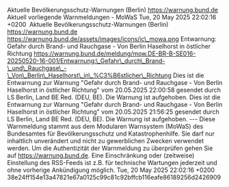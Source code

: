 Aktuelle Bevölkerungsschutz-Warnungen (Berlin) https://warnung.bund.de Aktuell vorliegende Warnmeldungen - MoWaS Tue, 20 May 2025 22:02:16 +0200 ![]() Aktuelle Bevölkerungsschutz-Warnungen (Berlin) https://warnung.bund.de https://warnung.bund.de/assets/images/icons/ic\_mowa.png Entwarnung: Gefahr durch Brand- und Rauchgase - Von Berlin Haselhorst in östlicher Richtung https://warnung.bund.de/meldung/mow.DE-BR-B-SE016-20250520-16-001/Entwarnung:\_Gefahr\_durch\_Brand-\_und\_Rauchgase\_-\_Von\_Berlin\_Haselhorst\_in\_%C3%B6stlicher\_Richtung Dies ist die Entwarnung zur Warnung "Gefahr durch Brand- und Rauchgase - Von Berlin Haselhorst in östlicher Richtung" vom 20.05.2025 22:00:58 gesendet durch LS Berlin, Land BE Red. (DEU, BE). Die Warnung ist aufgehoben. Dies ist die Entwarnung zur Warnung "Gefahr durch Brand- und Rauchgase - Von Berlin Haselhorst in östlicher Richtung" vom 20.05.2025 21:56:25 gesendet durch LS Berlin, Land BE Red. (DEU, BE). Die Warnung ist aufgehoben. ---
Diese Warnmeldung stammt aus dem Modularen Warnsystem (MoWaS) des Bundesamtes für Bevölkerungsschutz und Katastrophenhilfe.
Sie darf nur inhaltlich unverändert und nicht zu gewerblichen Zwecken verwendet werden.
Um die Authentizität der Warnmeldung zu überprüfen gehen Sie auf https://warnung.bund.de.
Eine Einschränkung oder (zeitweise) Einstellung des RSS-Feeds ist z.B. für technische Wartungen jederzeit und ohne vorherige Ankündigung möglich. Tue, 20 May 2025 22:02:16 +0200 38e24ff154e13a47821e67a0125c99c81c92bffcb116eafe86189256d2426909
